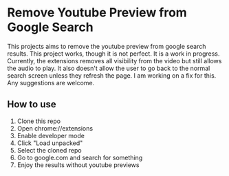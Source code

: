 # Remove Youtube Preview from Google Search
This projects aims to remove the youtube preview from google search results.
This project works, though it is not perfect. It is a work in progress.
Currently, the extensions removes all visibility from the video but still allows the audio to play. It also doesn't allow the user to go back to the normal search screen unless they refresh the page. I am working on a fix for this.
Any suggestions are welcome.

## How to use
1. Clone this repo
2. Open chrome://extensions
3. Enable developer mode
4. Click "Load unpacked"
5. Select the cloned repo
6. Go to google.com and search for something
7. Enjoy the results without youtube previews